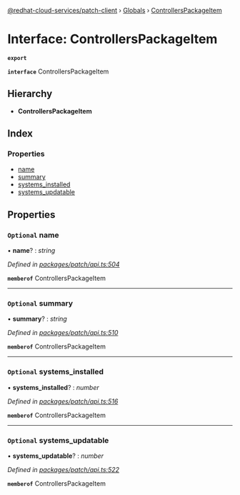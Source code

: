 [@redhat-cloud-services/patch-client](../README.md) › [Globals](../globals.md) › [ControllersPackageItem](controllerspackageitem.md)

# Interface: ControllersPackageItem

**`export`** 

**`interface`** ControllersPackageItem

## Hierarchy

* **ControllersPackageItem**

## Index

### Properties

* [name](controllerspackageitem.md#optional-name)
* [summary](controllerspackageitem.md#optional-summary)
* [systems_installed](controllerspackageitem.md#optional-systems_installed)
* [systems_updatable](controllerspackageitem.md#optional-systems_updatable)

## Properties

### `Optional` name

• **name**? : *string*

*Defined in [packages/patch/api.ts:504](https://github.com/RedHatInsights/javascript-clients/blob/d9dc4c9/packages/patch/api.ts#L504)*

**`memberof`** ControllersPackageItem

___

### `Optional` summary

• **summary**? : *string*

*Defined in [packages/patch/api.ts:510](https://github.com/RedHatInsights/javascript-clients/blob/d9dc4c9/packages/patch/api.ts#L510)*

**`memberof`** ControllersPackageItem

___

### `Optional` systems_installed

• **systems_installed**? : *number*

*Defined in [packages/patch/api.ts:516](https://github.com/RedHatInsights/javascript-clients/blob/d9dc4c9/packages/patch/api.ts#L516)*

**`memberof`** ControllersPackageItem

___

### `Optional` systems_updatable

• **systems_updatable**? : *number*

*Defined in [packages/patch/api.ts:522](https://github.com/RedHatInsights/javascript-clients/blob/d9dc4c9/packages/patch/api.ts#L522)*

**`memberof`** ControllersPackageItem
